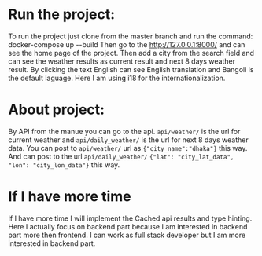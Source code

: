# Run the project:
To run the project just clone from the master branch and run the command: docker-compose up --build
Then go to the http://127.0.0.1:8000/ and can see the home page of the project.
Then add a city from the search field and can see the weather results as current result and next 8 days weather result.
By clicking the text English can see English translation and Bangoli is the default laguage. Here I am using i18 for the internationalization.
# About project:
By API from the manue you can go to the api.
`api/weather/` is the url for current weather and `api/daily_weather/` is the url for next 8 days weather data.
You can post to `api/weather/` url as `{"city_name":"dhaka"}` this way.
And can post to the url `api/daily_weather/` `{"lat": "city_lat_data", "lon": "city_lon_data"}` this way.
# If I have more time
If I have more time I will implement the Cached api results and type hinting.
Here I actually focus on backend part because I am interested in backend part more then frontend. I can work as full stack developer but I am more interested in backend part.
